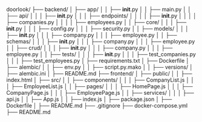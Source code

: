 doorlook/
├── backend/
│   ├── app/
│   │   ├── __init__.py
│   │   ├── main.py
│   │   ├── api/
│   │   │   ├── __init__.py
│   │   │   ├── endpoints/
│   │   │   │   ├── __init__.py
│   │   │   │   ├── companies.py
│   │   │   │   ├── employees.py
│   │   ├── core/
│   │   │   ├── __init__.py
│   │   │   ├── config.py
│   │   │   ├── security.py
│   │   ├── models/
│   │   │   ├── __init__.py
│   │   │   ├── company.py
│   │   │   ├── employee.py
│   │   ├── schemas/
│   │   │   ├── __init__.py
│   │   │   ├── company.py
│   │   │   ├── employee.py
│   │   ├── crud/
│   │   │   ├── __init__.py
│   │   │   ├── company.py
│   │   │   ├── employee.py
│   │   ├── tests/
│   │   │   ├── __init__.py
│   │   │   ├── test_companies.py
│   │   │   ├── test_employees.py
│   ├── requirements.txt
│   ├── Dockerfile
│   ├── alembic/
│   │   ├── env.py
│   │   ├── script.py.mako
│   │   ├── versions/
│   ├── alembic.ini
│   ├── README.md
├── frontend/
│   ├── public/
│   │   ├── index.html
│   ├── src/
│   │   ├── components/
│   │   │   ├── CompanyList.js
│   │   │   ├── EmployeeList.js
│   │   ├── pages/
│   │   │   ├── HomePage.js
│   │   │   ├── CompanyPage.js
│   │   │   ├── EmployeePage.js
│   │   ├── services/
│   │   │   ├── api.js
│   │   ├── App.js
│   │   ├── index.js
│   ├── package.json
│   ├── Dockerfile
│   ├── README.md
├── .gitignore
├── docker-compose.yml
├── README.md
